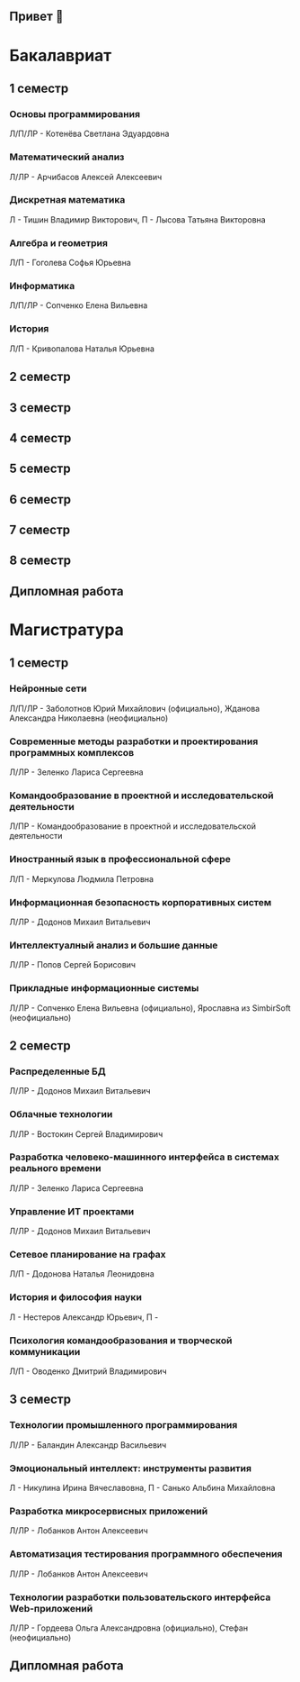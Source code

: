 ## Привет 👋

# Бакалавриат

## 1 семестр

### **Основы программирования**

Л/П/ЛР - Котенёва Светлана Эдуардовна

### **Математический анализ**

Л/ЛР - Арчибасов Алексей Алексеевич

### **Дискретная математика**

Л - Тишин Владимир Викторович, П - Лысова Татьяна Викторовна

### **Алгебра и геометрия**

Л/П - Гоголева Софья Юрьевна

### **Информатика**

Л/П/ЛР - Сопченко Елена Вильевна

### **История**

Л/П - Кривопалова Наталья Юрьевна

## 2 семестр



## 3 семестр

## 4 семестр

## 5 семестр

## 6 семестр

## 7 семестр

## 8 семестр

## Дипломная работа

# Магистратура

## 1 семестр

### **Нейронные сети**

Л/П/ЛР - Заболотнов Юрий Михайлович (официально), Жданова Александра Николаевна (неофициально)

### **Современные методы разработки и проектирования программных комплексов**

Л/ЛР - Зеленко Лариса Сергеевна

### **Командообразование в проектной и исследовательской деятельности**

Л/ПР - Командообразование в проектной и исследовательской деятельности

### **Иностранный язык в профессиональной сфере**

Л/П - Меркулова Людмила Петровна

### **Информационная безопасность корпоративных систем**

Л/ЛР - Додонов Михаил Витальевич

### **Интеллектуалный анализ и большие данные**

Л/ЛР - Попов Сергей Борисович

### **Прикладные информационные системы**

Л/ЛР - Сопченко Елена Вильевна (официально), Ярославна из SimbirSoft (неофициально)

## 2 семестр

### **Распределенные БД**

Л/ЛР - Додонов Михаил Витальевич

### **Облачные технологии**

Л/ЛР - Востокин Сергей Владимирович

### **Разработка человеко-машинного интерфейса в системах реального времени**

Л/ЛР - Зеленко Лариса Сергеевна

### **Управление ИТ проектами**

Л/ЛР - Додонов Михаил Витальевич

### **Сетевое планирование на графах**

Л/П - Додонова Наталья Леонидовна

### **История и философия науки**

Л - Нестеров Александр Юрьевич, П - 

### **Психология командообразования и творческой коммуникации**

Л/П - Оводенко Дмитрий Владимирович

## 3 семестр

### **Технологии промышленного программирования**

Л/ЛР - Баландин Александр Васильевич

### **Эмоциональный интеллект: инструменты развития**

Л - Никулина Ирина Вячеславовна, П - Санько Альбина Михайловна

### **Разработка микросервисных приложений**

Л/ЛР - Лобанков Антон Алексеевич

### **Автоматизация тестирования программного обеспечения**

Л/ЛР - Лобанков Антон Алексеевич

### **Технологии разработки пользовательского интерфейса Web-приложений**

Л/ЛР - Гордеева Ольга Александровна (официально), Стефан (неофициально)

## Дипломная работа
